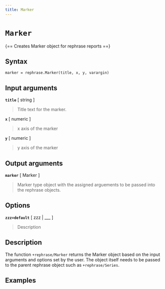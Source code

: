 ```yaml
---
title: Marker
---
```


# `Marker`

{== Creates Marker object for rephrase reports ==}


## Syntax 

    marker = rephrase.Marker(title, x, y, varargin)

## Input arguments 

__`title`__ [ string ]
> 
> Title text for the marker.
> 

__`x`__ [ numeric ]
> 
> x axis of the marker
> 

__`y`__ [ numeric ]
> 
> y axis of the marker
> 

## Output arguments 

__`marker`__ [ Marker ]
> 
> Marker type object with the assigned arguements to be passed
> into the rephrase objects.
> 


## Options 

__`zzz=default`__ [ zzz | ___ ]
> 
> Description
> 


## Description 

The function `+rephrase/Marker` returns the Marker object based on the input arguments and options set by the user. The object itself needs to be passed to the parent rephrase object such as `+rephrase/Series`.

## Examples

```matlab
```

